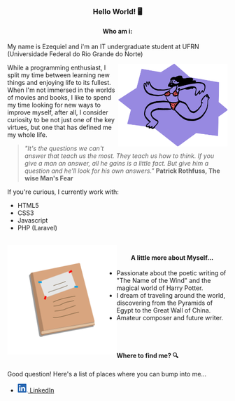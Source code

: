   <h3 align="center">Hello World! 🖥</h3> 

  <h4 align="center"> Who am i: </h4>

  My name is Ezequiel and i'm an IT undergraduate student at UFRN (Universidade Federal do Rio Grande do Norte)

  <img align="right" alt="Ilustração de um doodle usando biquíni" src="./images/doodle.png" width="250">

  While a programming enthusiast, I split my time between learning new things and enjoying life to its fullest. When I'm not immersed in the worlds of movies and books, I like to spend my time looking for new ways to improve myself, after all, I consider curiosity to be not just one of the key virtues, but one that has defined me my whole life.
  
  >*"It's the questions we can't answer that teach us the most. They teach us how to think. If you give a man an answer, all he gains is a little fact. But give him a question and he'll look for his own answers."* **Patrick Rothfuss, The wise Man's Fear**
  
  If you're curious, I currently work with: 
  - HTML5
  - CSS3
  - Javascript
  - PHP (Laravel)
  <br/>
  <img align="left" alt="Ilustração de um diário" src="./images/Diary.png" width="250">
  <h4 align="center">A little more about Myself... </h4>
  
  <ul>
    <li>
      Passionate about the poetic writing of "The Name of the Wind" and the magical world of Harry Potter.
    </li>
    <li>
      I dream of traveling around the world, discovering from the Pyramids of Egypt to the Great Wall of China. 
    </li>
    <li>
         Amateur composer and future writer.
    </li>
  </ul>
  <br/><br/>
  <h4>Where to find me? 🔍</h4>

Good question! Here's a list of places where you can bump into me...
<br/>
  - <a href="https://www.linkedin.com/in/ezequielmorais/" title="My Linkedin profile"><img alt="Linkedin Logo" height="20" src="./images/linkedin-logo.png"> LinkedIn</a>

